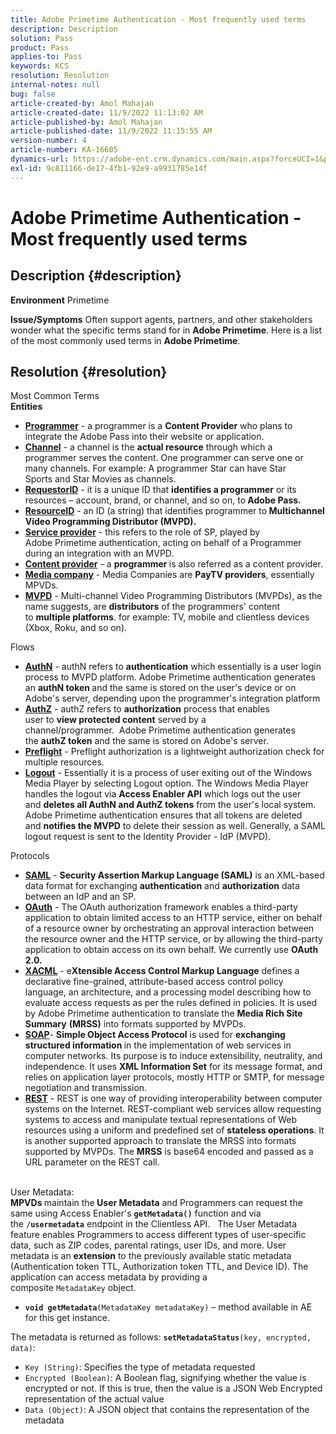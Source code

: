 ```yaml
---
title: Adobe Primetime Authentication - Most frequently used terms
description: Description
solution: Pass
product: Pass
applies-to: Pass
keywords: KCS
resolution: Resolution
internal-notes: null
bug: false
article-created-by: Amol Mahajan
article-created-date: 11/9/2022 11:13:02 AM
article-published-by: Amol Mahajan
article-published-date: 11/9/2022 11:15:55 AM
version-number: 4
article-number: KA-16605
dynamics-url: https://adobe-ent.crm.dynamics.com/main.aspx?forceUCI=1&pagetype=entityrecord&etn=knowledgearticle&id=4f62ba74-1f60-ed11-9561-6045bd006268
exl-id: 9c811166-de17-4fb1-92e9-a9931785e14f
---
```

# Adobe Primetime Authentication - Most frequently used terms

## Description {#description}

<b>Environment</b>
Primetime


<b>Issue/Symptoms</b>
Often support agents, partners, and other stakeholders wonder what the specific terms stand for in <b>Adobe Primetime</b>. Here is a list of the most commonly used terms in <b>Adobe Primetime</b>.


## Resolution {#resolution}

Most Common Terms<br>
<b>Entities</b>

- <u><b>Programmer</b></u> - a programmer is a <b>Content Provider</b> who plans to integrate the Adobe Pass into their website or application.
- <u><b>Channel</b></u> - a channel is the <b>actual resource</b> through which a programmer serves the content. One programmer can serve one or many channels. For example: A programmer Star can have Star Sports and Star Movies as channels.
- <u><b>RequestorID</b></u> - it is a unique ID that <b>identifies a programmer</b> or its resources – account, brand, or channel, and so on, to<b> Adobe Pass. </b>
- <u><b>ResourceID</b></u> - an ID (a string) that identifies programmer to<b> Multichannel Video Programming Distributor (MVPD). </b>
- <u><b>Service provider</b></u> - this refers to the role of SP, played by Adobe Primetime authentication, acting on behalf of a Programmer during an integration with an MVPD.
- <u><b>Content provider</b></u> - a <b>programmer </b>is also referred as a content provider.
- <u><b>Media company</b></u> - Media Companies are <b>PayTV providers</b>, essentially MPVDs.
- <u><b>MVPD</b></u> - Multi-channel Video Programming Distributors (MVPDs), as the name suggests, are <b>distributors</b> of the programmers' content to <b>multiple platforms</b>. for example: TV, mobile and clientless devices (Xbox, Roku, and so on).

Flows
- <u><b>AuthN</b></u> - authN refers to <b>authentication</b> which essentially is a user login process to MVPD platform. Adobe Primetime authentication generates an <b>authN token </b>and the same is stored on the user's device or on Adobe's server, depending upon the programmer's integration platform
- <u><b>AuthZ</b></u> - authZ refers to <b>authorization</b> process that enables user to <b>view protected content</b> served by a channel/programmer.  Adobe Primetime authentication generates the <b>authZ token</b> and the same is stored on Adobe's server.
- <u><b>Preflight</b></u> - Preflight authorization is a lightweight authorization check for multiple resources.
- <u><b>Logout</b></u> - Essentially it is a process of user exiting out of the Windows Media Player by selecting Logout option. The Windows Media Player handles the logout via <b>Access Enabler API</b> which logs out the user and <b>deletes all AuthN and AuthZ tokens</b> from the user's local system. Adobe Primetime authentication ensures that all tokens are deleted and <b>notifies the MVPD</b> to delete their session as well. Generally, a SAML logout request is sent to the Identity Provider - IdP (MVPD).



Protocols
- <b><u>SAML</u></b> - <b>Security Assertion Markup Language (SAML)</b> is an XML-based data format for exchanging <b>authentication</b> and <b>authorization</b> data between an IdP and an SP.
- <u><b>OAuth</b></u> - The OAuth authorization framework enables a third-party application to obtain limited access to an HTTP service, either on behalf of a resource owner by orchestrating an approval interaction between the resource owner and the HTTP service, or by allowing the third-party application to obtain access on its own behalf. We currently use <b>OAuth 2.0.</b>
- <b><u>XACML</u></b> - e<b>Xtensible Access Control Markup Language</b> defines a declarative fine-grained, attribute-based access control policy language, an architecture, and a processing model describing how to evaluate access requests as per the rules defined in policies. It is used by Adobe Primetime authentication to translate the <b>Media Rich Site Summary</b> <b>(MRSS)</b> into formats supported by MVPDs.
- <b><u>SOAP</u></b>- <b>Simple Object Access Protocol</b> is used for <b>exchanging structured information </b>in the implementation of web services in computer networks. Its purpose is to induce extensibility, neutrality, and independence. It uses <b>XML Information Set</b> for its message format, and relies on application layer protocols, mostly HTTP or SMTP, for message negotiation and transmission.
- <u><b>REST</b></u> - REST is one way of providing interoperability between computer systems on the Internet. REST-compliant web services allow requesting systems to access and manipulate textual representations of Web resources using a uniform and predefined set of <b>stateless operations</b>. It is another supported approach to translate the MRSS into formats supported by MVPDs. The <b>MRSS</b> is base64 encoded and passed as a URL parameter on the REST call.

<br>User Metadata:<br>
<b>MPVDs </b>maintain the<b> User Metadata</b> and Programmers can request the same using Access Enabler's <b>`getMetadata()`</b> function and via the <b>`/usermetadata`</b> endpoint in the Clientless API.
 
The User Metadata feature enables Programmers to access different types of user-specific data, such as ZIP codes, parental ratings, user IDs, and more. User metadata is an <b>extension</b> to the previously available static metadata (Authentication token TTL, Authorization token TTL, and Device ID). The application can access metadata by providing a composite `MetadataKey` object.

- <b>`void getMetadata`</b>`(MetadataKey metadataKey)` – method available in AE for this get instance.


The metadata is returned as follows: <b>`setMetadataStatus`</b>`(key, encrypted, data)`:

- `Key (String)`: Specifies the type of metadata requested
- `Encrypted (Boolean)`: A Boolean flag, signifying whether the value is encrypted or not. If this is true, then the value is a JSON Web Encrypted representation of the actual value
- `Data (Object)`: A JSON object that contains the representation of the metadata
